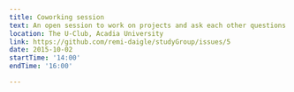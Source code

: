 ```yaml
---
title: Coworking session
text: An open session to work on projects and ask each other questions
location: The U-Club, Acadia University
link: https://github.com/remi-daigle/studyGroup/issues/5
date: 2015-10-02
startTime: '14:00'
endTime: '16:00'

---
```

